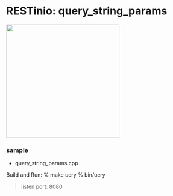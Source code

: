 RESTinio:  query_string_params
===============

<image src="https://raw.githubusercontent.com/ohwada/MAC_cpp_Samples/master/RESTinio/screenshots/query_string_params.png" width="300" /> 


### sample
- query_string_params.cpp

Build and Run:
% make uery
% bin/uery
> listen port: 8080

